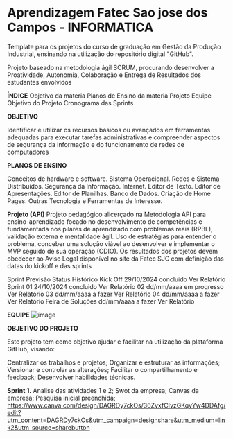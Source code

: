 # Aprendizagem Fatec Sao jose dos Campos - INFORMATICA 

Template para os projetos do curso de graduação em Gestão da Produção Industrial, ensinando na utilização do repositório digital "GitHub".

Projeto baseado na metodologia ágil SCRUM, procurando desenvolver a Proatividade, Autonomia, Colaboração e Entrega de Resultados dos estudantes envolvidos

**ÍNDICE**
Objetivo da materia 
Planos de Ensino da materia 
Projeto
Equipe
Objetivo do Projeto
Cronograma das Sprints


**OBJETIVO**

Identificar e utilizar os recursos básicos ou avançados em ferramentas adequadas para executar tarefas administrativas e compreender aspectos de segurança da informação e do funcionamento de redes de computadores

**PLANOS DE ENSINO**

Conceitos de hardware e software.
Sistema Operacional. 
Redes e Sistema Distribuídos. 
Segurança da Informação. Internet. 
Editor de Texto. 
Editor de Apresentações. 
Editor de Planilhas. 
Banco de Dados. 
Criação de Home Pages. 
Outras Tecnologia e Ferramentas de Interesse.

**Projeto (API)**
Projeto pedagógico alicerçado na Metodologia API para ensino-aprendizado focado no desenvolvimento de competências e fundamentada nos pilares de aprendizado com problemas reais (RPBL), validação externa e mentalidade ágil. Uso de estratégias para entender o problema, conceber uma solução viável ao desenvolver e implementar o MVP seguido de sua operação (CDIO). Os resultados dos projetos devem obedecer ao Aviso Legal disponível no site da Fatec SJC com definição das datas do kickoff e das sprints

Sprint	Previsão	Status	Histórico
Kick Off	29/10/2024	concluido	Ver Relatório
Sprint 01	24/10/2024	concluido	Ver Relatório
02	dd/mm/aaaa	em progresso	Ver Relatório
03	dd/mm/aaaa	a fazer	Ver Relatório
04	dd/mm/aaaa	a fazer	Ver Relatório
Feira de Soluções	dd/mm/aaaa	a fazer	Ver Relatório

**EQUIPE**
![image](https://github.com/user-attachments/assets/f1607859-4f22-4a5c-9906-19aca2ac2a82)

 **OBJETIVO DO PROJETO**

Este projeto tem como objetivo ajudar e facilitar na utilização da plataforma GitHub, visando:

Centralizar os trabalhos e projetos;
Organizar e estruturar as informações;
Versionar e controlar as alterações;
Facilitar o compartilhamento e feedback;
Desenvolver habilidades técnicas.



**Sprint 1.**
 Analise das atividades 1 e 2;
 Swot da empresa;
 Canvas da empresa;
 Pesquisa inicial preenchida;
 https://www.canva.com/design/DAGRDy7ckOs/36ZvxfCIvzGKqvYw4DDAfg/edit?utm_content=DAGRDy7ckOs&utm_campaign=designshare&utm_medium=link2&utm_source=sharebutton



 
